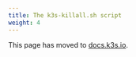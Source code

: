 ```yaml
---
title: The k3s-killall.sh script
weight: 4
---
```


This page has moved to [docs.k3s.io](https://docs.k3s.io/upgrades/killall).